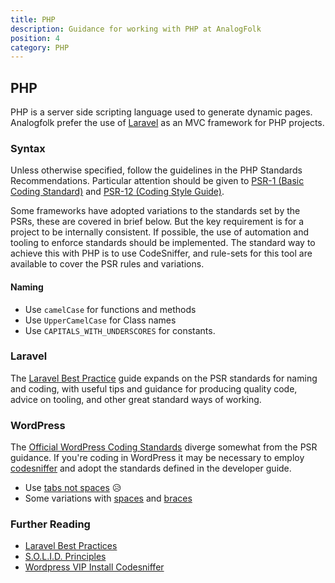 ```yaml
---
title: PHP
description: Guidance for working with PHP at AnalogFolk
position: 4
category: PHP
---
```


## PHP

PHP is a server side scripting language used to generate dynamic pages.
Analogfolk prefer the use of [Laravel][laravel] as an MVC framework for PHP
projects.

### Syntax

Unless otherwise specified, follow the guidelines in the PHP Standards
Recommendations. Particular attention should be given to
[PSR-1 (Basic Coding Standard)][psr-1] and
[PSR-12 (Coding Style Guide)][psr-12].

Some frameworks have adopted variations to the standards set by the PSRs, these
are covered in brief below. But the key requirement is for a project to be
internally consistent. If possible, the use of automation and tooling to enforce
standards should be implemented. The standard way to achieve this with PHP is to
use CodeSniffer, and rule-sets for this tool are available to cover the PSR rules
and variations.

#### Naming

- Use `camelCase` for functions and methods
- Use `UpperCamelCase` for Class names
- Use `CAPITALS_WITH_UNDERSCORES` for constants.

### Laravel

The [Laravel Best Practice][laravel-best] guide expands on the PSR standards for
naming and coding, with useful tips and guidance for producing quality code,
advice on tooling, and other great standard ways of working.

### WordPress

The [Official WordPress Coding Standards][wp-php] diverge somewhat from the PSR
guidance. If you're coding in WordPress it may be necessary to employ
[codesniffer][code-sniffer] and adopt the standards defined in the developer
guide.

- Use
  [tabs not spaces](https://developer.wordpress.org/coding-standards/wordpress-coding-standards/php/#indentation)
  😥
- Some variations with
  [spaces](https://developer.wordpress.org/coding-standards/wordpress-coding-standards/php/#space-usage)
  and
  [braces](https://developer.wordpress.org/coding-standards/wordpress-coding-standards/php/#brace-style)

### Further Reading

- [Laravel Best Practices][laravel-best]
- [S.O.L.I.D. Principles][solid]
- [Wordpress VIP Install Codesniffer][vip-cs]

[laravel]: https://laravel.com/
[psr-1]: https://www.php-fig.org/psr/psr-1/
[psr-12]: https://www.php-fig.org/psr/psr-12/
[wp-php]:
  https://developer.wordpress.org/coding-standards/wordpress-coding-standards/php/
[code-sniffer]: https://github.com/squizlabs/PHP_CodeSniffer#installation
[laravel-best]: https://github.com/alexeymezenin/laravel-best-practices
[solid]: https://medium.com/@dhkelmendi/solid-principles-made-easy-67b1246bcdf
[vip-cs]: https://docs.wpvip.com/how-tos/php_codesniffer/
